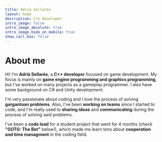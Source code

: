 ```yaml
---
title: Adrià Sellarés
layout: home
description: C++ developer
intro_image: false
intro_image_absolute: true
intro_image_hide_on_mobile: true
show_call_box: false
---
```


# About me

Hi! I'm **Adrià Sellarés**, a **C++ developer** focused on game development. My focus is mainly on **game engine programming and graphics programming**, but I've worked on many projects as a gameplay programmer.
I also have some background on C# and Unity development.

I'm very passionate about coding and I love the process of solving **gargantuan problems**. Also, I've been **working on teams** since I started to code, and I'm really used to **sharing ideas** and **communicating** during the process of solving said problems.

I've been a **code lead** for a student project that went for 4 months (check **"GOTG: The Bet"** below!), which made me learn tons about **cooperation and time managment** in the coding field. 
